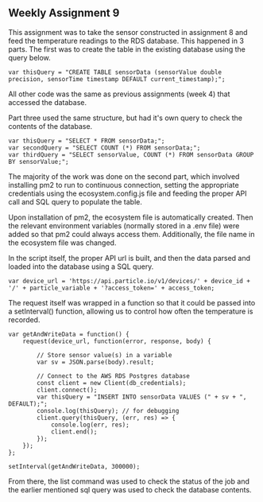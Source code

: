 ## Weekly Assignment 9
This assignment was to take the sensor constructed in assignment 8 and feed the temperature readings to the RDS database. This happened in 3 parts. The first was to create the table in the existing database using the query below.

    var thisQuery = "CREATE TABLE sensorData (sensorValue double precision, sensorTime timestamp DEFAULT current_timestamp);";
    
All other code was the same as previous assignments (week 4) that accessed the database.

Part three used the same structure, but had it's own query to check the contents of the database.

    var thisQuery = "SELECT * FROM sensorData;";
    var secondQuery = "SELECT COUNT (*) FROM sensorData;";
    var thirdQuery = "SELECT sensorValue, COUNT (*) FROM sensorData GROUP BY sensorValue;";
    
The majority of the work was done on the second part, which involved installing pm2 to run to continuous connection, setting the appropriate credentials using the ecosystem.config.js file 
and feeding the proper API call and SQL query to populate the table.

Upon installation of pm2, the ecosystem file is automatically created. Then the relevant environment variables (normally stored in a .env file) were added so that pm2 could always access them.
Additionally, the file name in the ecosystem file was changed.

In the script itself, the proper API url is built, and then the data parsed and loaded into the database using a SQL query.

    var device_url = 'https://api.particle.io/v1/devices/' + device_id + '/' + particle_variable + '?access_token=' + access_token;
    
The request itself was wrapped in a function so that it could be passed into a setInterval() function, allowing us to control how often the temperature is recorded.

    var getAndWriteData = function() {
        request(device_url, function(error, response, body) {
            
            // Store sensor value(s) in a variable
            var sv = JSON.parse(body).result;
            
            // Connect to the AWS RDS Postgres database
            const client = new Client(db_credentials);
            client.connect();
            var thisQuery = "INSERT INTO sensorData VALUES (" + sv + ", DEFAULT);";
            console.log(thisQuery); // for debugging
            client.query(thisQuery, (err, res) => {
                console.log(err, res);
                client.end();
            });
        });
    };
    
```setInterval(getAndWriteData, 300000);```

From there, the list command was used to check the status of the job and the earlier mentioned sql query was used to check the database contents.
